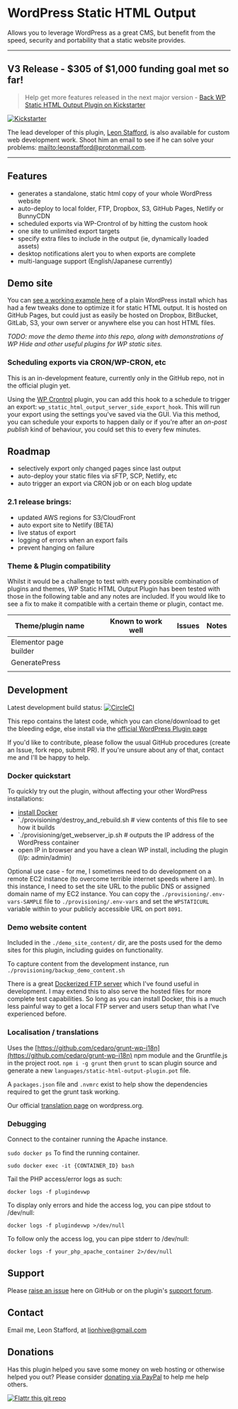 # WordPress Static HTML Output

Allows you to leverage WordPress as a great CMS, but benefit from the speed, security and portability that a static website provides.

---

## V3 Release - $305 of $1,000 funding goal met so far!

> Help get more features released in the next major version - [Back WP Static HTML Output Plugin on Kickstarter](https://www.kickstarter.com/projects/1776117837/the-wp-plugin-that-speeds-up-and-secures-your-site)

[![Kickstarter](https://upload.wikimedia.org/wikipedia/commons/thumb/b/b5/Kickstarter_logo.svg/512px-Kickstarter_logo.svg.png)](https://www.kickstarter.com/projects/1776117837/the-wp-plugin-that-speeds-up-and-secures-your-site)

The lead developer of this plugin, [Leon Stafford](https://leonstafford.github.io), is also available for custom web development work. Shoot him an email to see if he can solve your problems: [mailto:leonstafford@protonmail.com](leonstafford@protonmail.com).


---

## Features

 - generates a standalone, static html copy of your whole WordPress website
 - auto-deploy to local folder, FTP, Dropbox, S3, GitHub Pages, Netlify or BunnyCDN
 - scheduled exports via WP-Crontrol of by hitting the custom hook
 - one site to unlimited export targets
 - specify extra files to include in the output (ie, dynamically loaded assets)
 - desktop notifications alert you to when exports are complete
 - multi-language support (English/Japanese currently)

## Demo site

You can [see a working example here](https://leonstafford.github.io/demo-site-wordpress-static-html-output-plugin) of a plain WordPress install which has had a few tweaks done to optimize it for static HTML output. It is hosted on GitHub Pages, but could just as easily be hosted on Dropbox, BitBucket, GitLab, S3, your own server or anywhere else you can host HTML files.  

*TODO: move the demo theme into this repo, along with demonstrations of WP Hide and other useful plugins for WP static sites.*

### Scheduling exports via CRON/WP-CRON, etc

This is an in-development feature, currently only in the GitHub repo, not in the official plugin yet.

Using the [WP Crontrol](https://wordpress.org/plugins/wp-crontrol/) plugin, you can add this hook to a schedule to trigger an export: `wp_static_html_output_server_side_export_hook`. This will run your export using the settings you've saved via the GUI. Via this method, you can schedule your exports to happen daily or if you're after an *on-post publish* kind of behaviour, you could set this to every few minutes.

## Roadmap

 - selectively export only changed pages since last output
 - auto-deploy your static files via sFTP, SCP, Netlify, etc
 - auto trigger an export via CRON job or on each blog update

### 2.1 release brings:

 - updated AWS regions for S3/CloudFront
 - auto export site to Netlify (BETA)
 - live status of export
 - logging of errors when an export fails 
 - prevent hanging on failure

### Theme & Plugin compatibility

Whilst it would be a challenge to test with every possible combination of plugins and themes, WP Static HTML Output Plugin has been tested with those in the following table and any notes are included. If you would like to see a fix to make it compatible with a certain theme or plugin, contact me.

|Theme/plugin name   |   |Known to work well   |Issues   |Notes   |
|---|---|---|---|---|
|Elementor page builder   |   |   |   |   |
|GeneratePress   |   |   |   |   |
|   |   |   |   |   |

## Development

Latest development build status: [![CircleCI](https://circleci.com/gh/leonstafford/wordpress-static-html-plugin/tree/master.svg?style=svg)](https://circleci.com/gh/leonstafford/wordpress-static-html-plugin/tree/master)

This repo contains the latest code, which you can clone/download to get the bleeding edge, else install via the [official WordPress Plugin page](https://wordpress.org/plugins/static-html-output-plugin/)

If you'd like to contribute, please follow the usual GitHub procedures (create an Issue, fork repo, submit PR). If you're unsure about any of that, contact me and I'll be happy to help. 

### Docker quickstart

To quickly try out the plugin, without affecting your other WordPress installations:

 - [install Docker](http://docker.com)
 - `./provisioning/destroy_and_rebuild.sh # view contents of this file to see how it builds
 - `./provisioning/get_webserver_ip.sh # outputs the IP address of the WordPress container
 - open IP in browser and you have a clean WP install, including the plugin (l/p: admin/admin)

Optional use case - for me, I sometimes need to do development on a remote EC2 instance (to overcome terrible internet speeds where I am). In this instance, I need to set the site URL to the public DNS or assigned domain name of my EC2 instance. You can copy the `./provisioning/.env-vars-SAMPLE` file to `./provisioning/.env-vars` and set the `WPSTATICURL` variable within to your publicly accessible URL on port `8091`.

### Demo website content

Included in the `./demo_site_content/` dir, are the posts used for the demo sites for this plugin, including guides on functionality. 

To capture content from the development instance, run `./provisioning/backup_demo_content.sh`

There is a great [Dockerized FTP server](https://github.com/stilliard/docker-pure-ftpd) which I've found useful in development. I may extend this to also serve the hosted files for more complete test capabilities. So long as you can install Docker, this is a much less painful way to get a local FTP server and users setup than what I've experienced before.

### Localisation / translations

Uses the [https://github.com/cedaro/grunt-wp-i18n](https://github.com/cedaro/grunt-wp-i18n) npm module and the Gruntfile.js in the project root. `npm i -g grunt` then `grunt` to scan plugin source and generate a new `languages/static-html-output-plugin.pot` file.

A `packages.json` file and `.nvmrc` exist to help show the dependencies required to get the grunt task working.

Our official [translation page](https://translate.wordpress.org/projects/wp-plugins/static-html-output-plugin) on wordpress.org. 

### Debugging

Connect to the container running the Apache instance.

`sudo docker ps` To find the running container.

`sudo docker exec -it {CONTAINER_ID} bash`

Tail the PHP access/error logs as such:

`docker logs -f plugindevwp`

To display only errors and hide the access log, you can pipe stdout to /dev/null:

`docker logs -f plugindevwp >/dev/null`

To follow only the access log, you can pipe stderr to /dev/null:

`docker logs -f your_php_apache_container 2>/dev/null`

## Support

Please [raise an issue](https://github.com/leonstafford/wordpress-static-html-plugin/issues/new) here on GitHub or on the plugin's [support forum](https://wordpress.org/support/plugin/static-html-output-plugin).

## Contact

Email me, Leon Stafford, at [lionhive@gmail.com](mailto:lionhive@gmail.com)

## Donations

Has this plugin helped you save some money on web hosting or otherwise helped you out? Please consider [donating via PayPal](https://www.paypal.com/cgi-bin/webscr?cmd=_s-xclick&hosted_button_id=NHEV6WLYJ6QWQ) to help me help others. 

[![Flattr this git repo](http://api.flattr.com/button/flattr-badge-large.png)](https://flattr.com/submit/auto?user_id=leonstafford&url=https://github.com/leonstafford/wordpress-static-html-plugin&language=en_US&tags=github&category=software)

